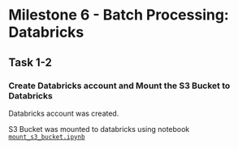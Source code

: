 # Milestone 6 - Batch Processing: Databricks

## Task 1-2
### Create Databricks account and Mount the S3 Bucket to Databricks

Databricks account was created.

S3 Bucket was mounted to databricks using notebook [`mount_s3_bucket.ipynb`](../databricks/mount_s3_bucket.ipynb)
